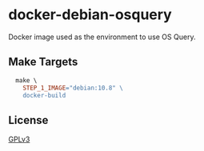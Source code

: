 # docker-debian-osquery

Docker image used as the environment to use OS Query.

## Make Targets

```makefile
  make \
    STEP_1_IMAGE="debian:10.8" \
    docker-build
```

## License

[GPLv3](LICENSE)

